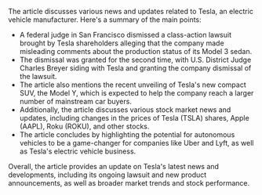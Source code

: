 The article discusses various news and updates related to Tesla, an electric vehicle manufacturer. Here's a summary of the main points:

* A federal judge in San Francisco dismissed a class-action lawsuit brought by Tesla shareholders alleging that the company made misleading comments about the production status of its Model 3 sedan.
* The dismissal was granted for the second time, with U.S. District Judge Charles Breyer siding with Tesla and granting the company dismissal of the lawsuit.
* The article also mentions the recent unveiling of Tesla's new compact SUV, the Model Y, which is expected to help the company reach a larger number of mainstream car buyers.
* Additionally, the article discusses various stock market news and updates, including changes in the prices of Tesla (TSLA) shares, Apple (AAPL), Roku (ROKU), and other stocks.
* The article concludes by highlighting the potential for autonomous vehicles to be a game-changer for companies like Uber and Lyft, as well as Tesla's electric vehicle business.

Overall, the article provides an update on Tesla's latest news and developments, including its ongoing lawsuit and new product announcements, as well as broader market trends and stock performance.